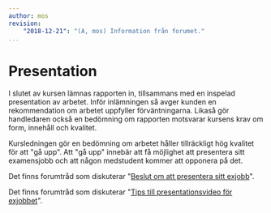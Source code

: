 ```yaml
---
author: mos
revision:
    "2018-12-21": "(A, mos) Information från forumet."
...
```

Presentation
=======================

I slutet av kursen lämnas rapporten in, tillsammans med en inspelad presentation av arbetet. Inför inlämningen så avger kunden en rekommendation om arbetet uppfyller förväntningarna. Likaså gör handledaren också en bedömning om rapporten motsvarar kursens krav om form, innehåll och kvalitet.

Kursledningen gör en bedömning om arbetet håller tillräckligt hög kvalitet för att "gå upp". Att "gå upp" innebär att få möjlighet att presentera sitt examensjobb och att någon medstudent kommer att opponera på det.

Det finns forumtråd som diskuterar "[Beslut om att presentera sitt exjobb](t/7422)".

Det finns forumtråd som diskuterar "[Tips till presentationsvideo för exjobbet](t/7470)".
